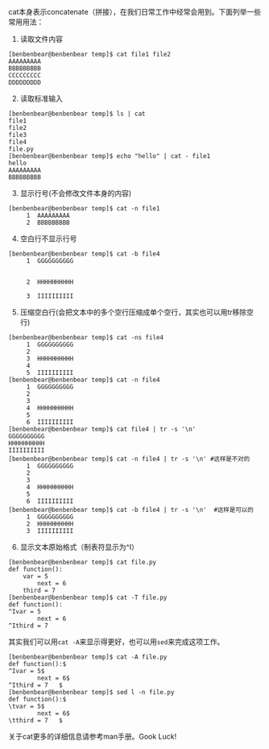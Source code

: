 cat本身表示concatenate（拼接），在我们日常工作中经常会用到。下面列举一些常用用法：

1. 读取文件内容
``` shell
[benbenbear@benbenbear temp]$ cat file1 file2 
AAAAAAAAA
BBBBBBBBB
CCCCCCCCC
DDDDDDDDD
```

2. 读取标准输入
``` shell
[benbenbear@benbenbear temp]$ ls | cat
file1
file2
file3
file4
file.py
[benbenbear@benbenbear temp]$ echo "hello" | cat - file1
hello
AAAAAAAAA
BBBBBBBBB
```

3. 显示行号(不会修改文件本身的内容)
``` shell
[benbenbear@benbenbear temp]$ cat -n file1
     1	AAAAAAAAA
     2	BBBBBBBBB
```

4. 空白行不显示行号
```
[benbenbear@benbenbear temp]$ cat -b file4
     1	GGGGGGGGGG


     2	HHHHHHHHHH

     3	IIIIIIIIII
```

5. 压缩空白行(会把文本中的多个空行压缩成单个空行，其实也可以用tr移除空行)
``` shell
[benbenbear@benbenbear temp]$ cat -ns file4
     1	GGGGGGGGGG
     2	
     3	HHHHHHHHHH
     4	
     5	IIIIIIIIII
[benbenbear@benbenbear temp]$ cat -n file4
     1	GGGGGGGGGG
     2	
     3	
     4	HHHHHHHHHH
     5	
     6	IIIIIIIIII
[benbenbear@benbenbear temp]$ cat file4 | tr -s '\n' 
GGGGGGGGGG
HHHHHHHHHH
IIIIIIIIII
[benbenbear@benbenbear temp]$ cat -n file4 | tr -s '\n' #这样是不对的
     1	GGGGGGGGGG
     2	
     3	
     4	HHHHHHHHHH
     5	
     6	IIIIIIIIII
[benbenbear@benbenbear temp]$ cat -b file4 | tr -s '\n'  #这样是可以的
     1	GGGGGGGGGG
     2	HHHHHHHHHH
     3	IIIIIIIIII
```

6. 显示文本原始格式（制表符显示为^I）
```
[benbenbear@benbenbear temp]$ cat file.py
def function():
	var = 5
        next = 6
	third = 7   
[benbenbear@benbenbear temp]$ cat -T file.py 
def function():
^Ivar = 5
        next = 6
^Ithird = 7 
```
其实我们可以用`cat -A`来显示得更好，也可以用`sed`来完成这项工作。
```
[benbenbear@benbenbear temp]$ cat -A file.py 
def function():$
^Ivar = 5$
        next = 6$
^Ithird = 7   $
[benbenbear@benbenbear temp]$ sed l -n file.py
def function():$
\tvar = 5$
        next = 6$
\tthird = 7   $
```

关于cat更多的详细信息请参考man手册。Gook Luck!


